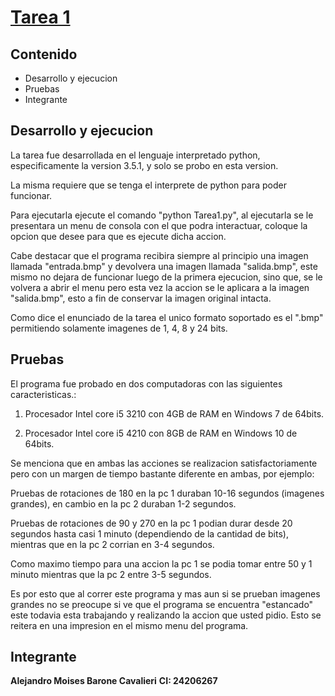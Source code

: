 # [Tarea 1](https://github.com/)

## Contenido
* Desarrollo y ejecucion
* Pruebas
* Integrante

## Desarrollo y ejecucion
La tarea fue desarrollada en el lenguaje interpretado python, especificamente la version 3.5.1, y solo se probo en esta version.

La misma requiere que se tenga el interprete de python para poder funcionar.

Para ejecutarla ejecute el comando "python Tarea1.py", al ejecutarla se le presentara un menu de consola con el que podra
interactuar, coloque la opcion que desee para que es ejecute dicha accion.

Cabe destacar que el programa recibira siempre al principio una imagen llamada "entrada.bmp" y devolvera una imagen llamada "salida.bmp", este mismo no dejara de funcionar luego de la primera ejecucion, sino que, se le volvera a abrir el menu pero esta vez la accion se le aplicara a la imagen "salida.bmp", esto a fin de conservar la imagen original intacta.

Como dice el enunciado de la tarea el unico formato soportado es el ".bmp" permitiendo solamente imagenes de 1, 4, 8 y 24 bits.

## Pruebas
El programa fue probado en dos computadoras con las siguientes caracteristicas.:

1) Procesador Intel core i5 3210 con 4GB de RAM en Windows 7 de 64bits.

2) Procesador Intel core i5 4210 con 8GB de RAM en Windows 10 de 64bits.

Se menciona que en ambas las acciones se realizacion satisfactoriamente pero con un margen de tiempo bastante diferente en ambas, por ejemplo:

Pruebas de rotaciones de 180 en la pc 1 duraban 10-16 segundos (imagenes grandes), en cambio en la pc 2 duraban 1-2 segundos.

Pruebas de rotaciones de 90 y 270 en la pc 1 podian durar desde 20 segundos hasta casi 1 minuto (dependiendo de la cantidad de bits), mientras que en la pc 2 corrian en 3-4 segundos.

Como maximo tiempo para una accion la pc 1 se podia tomar entre 50 y 1 minuto mientras que la pc 2 entre 3-5 segundos.

Es por esto que al correr este programa y mas aun si se prueban imagenes grandes no se preocupe si ve que el programa
se encuentra "estancado" este todavia esta trabajando y realizando la accion que usted pidio. Esto se reitera en una impresion en el mismo menu del programa.

## Integrante

**Alejandro Moises Barone Cavalieri**
**CI: 24206267**